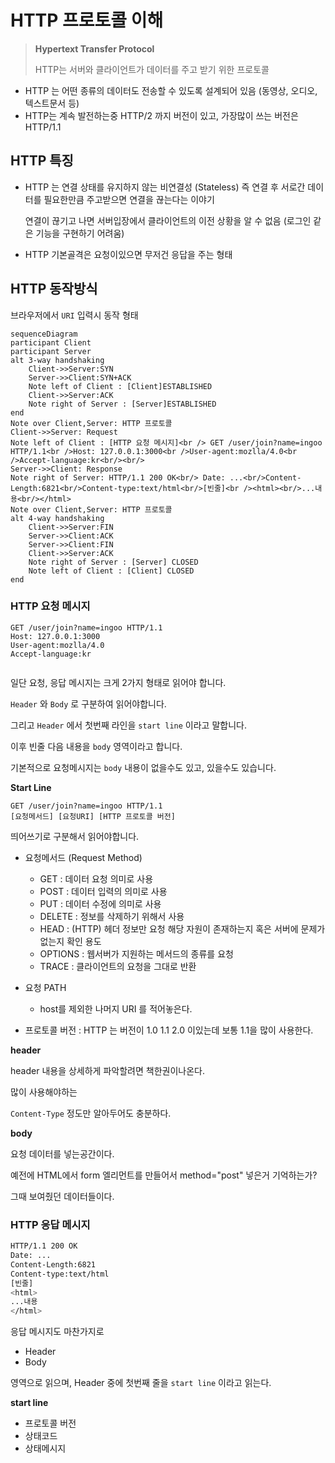 # HTTP 프로토콜 이해



> **Hypertext Transfer Protocol**
>
> HTTP는 서버와 클라이언트가 데이터를 주고 받기 위한 프로토콜



- HTTP 는 어떤 종류의 데이터도 전송할 수 있도록 설계되어 있음 (동영상, 오디오, 텍스트문서 등)
- HTTP는 계속 발전하는중 HTTP/2 까지 버전이 있고, 가장많이 쓰는 버전은 HTTP/1.1



## HTTP 특징



- HTTP 는 연결 상태를 유지하지 않는 비연결성 (Stateless) 즉 연결 후 서로간 데이터를 필요한만큼 주고받으면 연결을 끊는다는 이야기

  연결이 끊기고 나면 서버입장에서 클라이언트의 이전 상황을 알 수 없음 (로그인 같은 기능을 구현하기 어려움)

- HTTP 기본골격은 요청이있으면 무저건 응답을 주는 형태 



## HTTP 동작방식



브라우저에서 `URI`   입력시 동작 형태



```mermaid
sequenceDiagram
participant Client
participant Server	
alt 3-way handshaking
	Client->>Server:SYN
	Server->>Client:SYN+ACK
	Note left of Client : [Client]ESTABLISHED
	Client->>Server:ACK
	Note right of Server : [Server]ESTABLISHED
end
Note over Client,Server: HTTP 프로토콜
Client->>Server: Request
Note left of Client : [HTTP 요청 메시지]<br /> GET /user/join?name=ingoo HTTP/1.1<br />Host: 127.0.0.1:3000<br />User-agent:mozlla/4.0<br />Accept-language:kr<br/><br/>
Server->>Client: Response
Note right of Server: HTTP/1.1 200 OK<br/> Date: ...<br/>Content-Length:6821<br/>Content-type:text/html<br/>[빈줄]<br /><html><br/>...내용<br/></html>
Note over Client,Server: HTTP 프로토콜
alt 4-way handshaking
	Client->>Server:FIN
	Server->>Client:ACK
	Server->>Client:FIN
	Client->>Server:ACK
	Note right of Server : [Server] CLOSED
	Note left of Client : [Client] CLOSED
end
```



### HTTP 요청 메시지



```
GET /user/join?name=ingoo HTTP/1.1
Host: 127.0.0.1:3000
User-agent:mozlla/4.0
Accept-language:kr


```



일단 요청, 응답 메시지는 크게 2가지 형태로 읽어야 합니다.

`Header` 와 `Body` 로 구분하여 읽어야합니다.



그리고 `Header` 에서 첫번째 라인을 `start line` 이라고 말합니다.

이후 빈줄 다음 내용을 `body` 영역이라고 합니다. 

기본적으로 요청메시지는 `body`  내용이 없을수도 있고, 있을수도 있습니다.



**Start Line**

```
GET /user/join?name=ingoo HTTP/1.1
[요청메서드] [요청URI] [HTTP 프로토콜 버전]
```

띄어쓰기로 구분해서 읽어야합니다.



- 요청메서드 (Request Method)
  - GET : 데이터 요청 의미로 사용
  - POST : 데이터 입력의 의미로 사용
  - PUT : 데이터 수정에 의미로 사용
  - DELETE : 정보를 삭제하기 위해서 사용
  - HEAD : (HTTP) 헤더 정보만 요청 해당 자원이 존재하는지 혹은 서버에 문제가 없는지 확인 용도
  - OPTIONS : 웹서버가 지원하는 메서드의 종류를 요청
  - TRACE : 클라이언트의 요청을 그대로 반환

- 요청 PATH
  - host를 제외한 나머지 URI 를 적어놓은다. 
- 프로토콜 버전 : HTTP 는 버전이 1.0 1.1 2.0 이있는데 보통 1.1을 많이 사용한다.





**header**

header 내용을 상세하게 파악할려면 책한권이나온다.

많이 사용해야하는

`Content-Type` 정도만 알아두어도 충분하다.



**body**

요청 데이터를 넣는공간이다. 

예전에 HTML에서 form 엘리먼트를 만들어서 method="post" 넣은거 기억하는가?

그때 보여줬던 데이터들이다.



### HTTP 응답 메시지

```sh
HTTP/1.1 200 OK
Date: ...
Content-Length:6821
Content-type:text/html
[빈줄]
<html>
...내용
</html>
```



응답 메시지도 마찬가지로 

- Header
- Body



영역으로 읽으며, Header 중에 첫번째 줄을 `start line` 이라고 읽는다.



**start line**



- 프로토콜 버전
- 상태코드
- 상태메시지 











